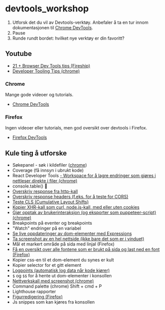 # devtools_workshop

1. Utforsk det du vil av Devtools-verktøy. Anbefaler å ta en tur innom dokumentasjonen til [Chrome DevTools](https://developer.chrome.com/docs/devtools).
2. Pause
3. Runde rundt bordet: hvilket nye verktøy er din favoritt?

## Youtube

- [21 + Browser Dev Tools tips (Fireship)](https://www.youtube.com/watch?v=TcTSqhpm80Y&t=329s)
- [Developer Tooling Tips (chrome)](https://www.youtube.com/watch?v=kuliHlLk9wQ&list=PLNYkxOF6rcIAcezfL8q0rjt13ufKseL5X)

### Chrome

Mange gode videoer og tutorials.

- [Chrome DevTools](https://developer.chrome.com/docs/devtools)

### Firefox

Ingen videoer eller tutorials, men god oversikt over devtools i Firefox.

- [Firefox DevTools](https://firefox-source-docs.mozilla.org/devtools-user/)

## Kule ting å utforske

- Søkepanel - søk i kildefiler ([chrome](https://youtu.be/KxjGYcHZ_uI?t=220))
- Coverage (få innsyn i ubrukt kode)
- React Developer Tools
  [- Workspace for å lagre endringer som gjøres i nettleser direkte i filer (chrome)](https://developer.chrome.com/docs/devtools/workspaces)
- console.table() 🤯
- [Overskriv response fra http-kall](https://youtu.be/KxjGYcHZ_uI?t=40)
- [Overskriv response headers (f.eks. for å teste for CORS)](https://youtu.be/KxjGYcHZ_uI?t=306)
- [Teste CLS (Cumulative Layout Shifts)](https://youtu.be/KxjGYcHZ_uI?t=150)
- [Kopier XHR-kall som curl, node.js-kall, med eller uten cookies](https://developer.chrome.com/docs/devtools/network/reference#copy)
- [Gjør opptak av brukerinteraksjon (og eksporter som puppeteer-script) (chrome)](https://developer.chrome.com/docs/devtools/recorder/)
- Breakpoints på eventer og breakpoints
- "Watch" endringer på en variabel
- [Se live oppdateringer av dom-elementer med Expressions](https://youtu.be/TcTSqhpm80Y?t=157)
- [Ta screenshot av en hel nettside (ikke bare det som er i vinduet)](https://developer.chrome.com/blog/devtools-tips-33)
- Mål et markert område på sida med linjal (Firefox)
- [Få en oversikt over alle fontene som er brukt på sida og last ned en font (Firefox)](https://youtu.be/4yahO8BajeE?t=24)
- Kopier css-en til et dom-element du synes er kult
- Kopier selector for et gitt element
- [Logpoints (automatisk log data når kode kjører)](https://youtu.be/JyHjoaUhAus?t=116)
- `$` og `$$` for å hente ut dom-elementer i konsollen
- [Nettverkskall med screenshot (chrome)](https://youtu.be/kuliHlLk9wQ?t=155)
- Command palette (chrome) Shift + cmd + P
- Lighthouse rapporter
- [Figurredigering (Firefox)](https://youtu.be/S36N8RGdY2U?t=537)
- Js snippes som kan kjøres fra konsollen
